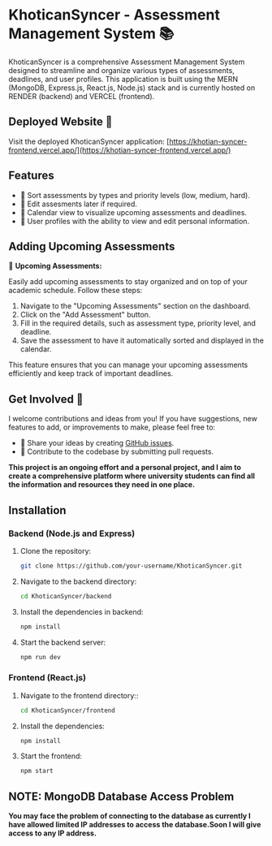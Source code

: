 # KhoticanSyncer - Assessment Management System 📚

KhoticanSyncer is a comprehensive Assessment Management System designed to streamline and organize various types of assessments, deadlines, and user profiles. This application is built using the MERN (MongoDB, Express.js, React.js, Node.js) stack and is currently hosted on RENDER (backend) and VERCEL (frontend).

## Deployed Website 🚀

Visit the deployed KhoticanSyncer application: [https://khotian-syncer-frontend.vercel.app/](https://khotian-syncer-frontend.vercel.app/)

## Features

- 🔄 Sort assessments by types and priority levels (low, medium, hard).
- 🔧 Edit assesments later if required.
- 📅 Calendar view to visualize upcoming assessments and deadlines.
- 👤 User profiles with the ability to view and edit personal information.

## Adding Upcoming Assessments
📆 **Upcoming Assessments:**

Easily add upcoming assessments to stay organized and on top of your academic schedule. Follow these steps:

1. Navigate to the "Upcoming Assessments" section on the dashboard.
2. Click on the "Add Assessment" button.
3. Fill in the required details, such as assessment type, priority level, and deadline.
4. Save the assessment to have it automatically sorted and displayed in the calendar.

This feature ensures that you can manage your upcoming assessments efficiently and keep track of important deadlines.

## Get Involved 🤝

I welcome contributions and ideas from you! If you have suggestions, new features to add, or improvements to make, please feel free to:

- 📢 Share your ideas by creating [GitHub issues](https://github.com/your-username/KhoticanSyncer/issues).
- 🤝 Contribute to the codebase by submitting pull requests.

<strong>This project is an ongoing effort and a personal project, and I aim to create a comprehensive platform where university students can find all the information and resources they need in one place.</strong>


## Installation

### Backend (Node.js and Express)

1. Clone the repository:

   ```bash
   git clone https://github.com/your-username/KhoticanSyncer.git
2. Navigate to the backend directory:

   ```bash
   cd KhoticanSyncer/backend
3. Install the dependencies in backend:

   ```bash
   npm install
4. Start the backend server:

   ```bash
   npm run dev
### Frontend (React.js)

1. Navigate to the frontend directory::

   ```bash
   cd KhoticanSyncer/frontend
2. Install the dependencies:

   ```bash
   npm install
3. Start the frontend:

   ```bash
   npm start
## NOTE: MongoDB Database Access Problem
<strong>You may face the problem of connecting to the database as currently I have allowed limited IP addresses to access the database.Soon I will give access to any IP address.</strong>
